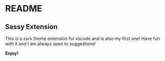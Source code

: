 # README
## Sassy Extension

This is a  `dark` theme extension for vscode and is also my first one! Have fun with it and I am always open to suggestions!

**Enjoy!**
